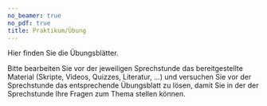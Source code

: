 ```yaml
---
no_beamer: true
no_pdf: true
title: Praktikum/Übung
---
```


Hier finden Sie die Übungsblätter.

Bitte bearbeiten Sie vor der jeweiligen Sprechstunde das bereitgestellte Material
(Skripte, Videos, Quizzes, Literatur, ...) und versuchen Sie vor der Sprechstunde das
entsprechende Übungsblatt zu lösen, damit Sie in der der Sprechstunde Ihre Fragen zum
Thema stellen können.
